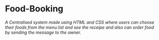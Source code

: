 # Food-Booking
###### A Centralised system made using HTML and CSS where users can choose their foods from the menu list and see the receipe and also can order food by sending the message to the owner.


